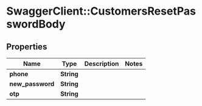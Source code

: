 # SwaggerClient::CustomersResetPasswordBody

## Properties
Name | Type | Description | Notes
------------ | ------------- | ------------- | -------------
**phone** | **String** |  | 
**new_password** | **String** |  | 
**otp** | **String** |  | 

